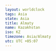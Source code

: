 ```yaml
---
layout: worldclock
tags: Asia
state: Asia
title: Almaty
name: Kazakhstan
iso: KZ
timezone: Asia/Almaty
utc: UTC +05:07
---
```


